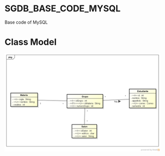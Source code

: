 # SGDB_BASE_CODE_MYSQL
Base code of MySQL


# Class Model

<img src="https://github.com/Rincon10/SGDB_BASE_CODE_MYSQL/blob/master/resources/images/DiagClases.png" alt="Class Model"/>
